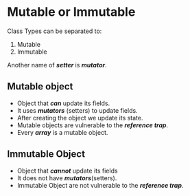 # Mutable or Immutable

Class Types can be separated to:
1. Mutable
2. Immutable

Another name of ***setter*** is ***mutator***.

## Mutable object
- Object that ***can*** update its fields.
- It uses ***mutators*** (setters) to update fields.
- After creating the object we update its state.
- Mutable objects are vulnerable to the ***reference trap***.
- Every ***array*** is a mutable object.

## Immutable Object
- Object that ***cannot*** update its fields
- It does not have ***mutators***(setters).
- Immutable Object are not vulnerable to the ***reference trap***.